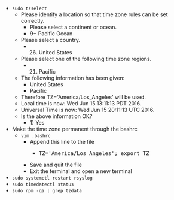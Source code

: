 * `sudo tzselect`
  * Please identify a location so that time zone rules can be set correctly.
    * Please select a continent or ocean.
    * 9&#43; Pacific Ocean
  * Please select a country.
    * 26) United States
  * Please select one of the following time zone regions.
    * 21) Pacific
  * The following information has been given:
    * United States
    * Pacific
  * Therefore TZ='America/Los_Angeles' will be used.
  * Local time is now:      Wed Jun 15 13:11:13 PDT 2016.
  * Universal Time is now:  Wed Jun 15 20:11:13 UTC 2016.
  * Is the above information OK?
    * 1&#41; Yes
* Make the time zone permanent through the bashrc
  * `vim .bashrc`
    * Append this line to the file
      * <pre>
        TZ='America/Los_Angeles'; export TZ
        </pre>
    * Save and quit the file
    * Exit the terminal and open a new terminal
* `sudo systemctl restart rsyslog`
* `sudo timedatectl status`
* `sudo rpm -qa | grep tzdata`
